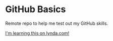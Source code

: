 GitHub Basics
=============

Remote repo to help me test out my GitHub skills.

[I'm learning this on lynda.com!](http://lynda.com)
